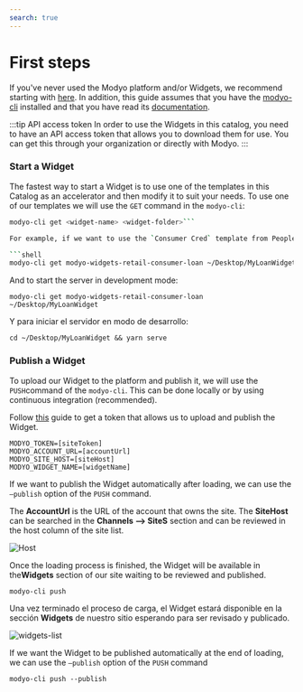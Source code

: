 ```yaml
---
search: true
---
```


# First steps

 If you've never used the Modyo platform and/or Widgets, we recommend starting with [here](/platform/). In addition, this guide assumes that you have the [modyo-cli](/platform/channels/widgets.md#modyo-cli) installed and that you have read its [documentation](/platform/channels/widgets.md#modyo-cli).

:::tip API
access token In order to use the Widgets in this catalog, you need to have an API access token that allows you to download them for use. You can get this through your organization or directly with Modyo.
:::

### Start a Widget

The fastest way to start a Widget is to use one of the templates in this Catalog as an accelerator and then modify it to suit your needs. To use one of our templates we will use the `GET` command in the `modyo-cli`:

```bash
modyo-cli get <widget-name> <widget-folder>```

For example, if we want to use the `Consumer Cred` template from People Banking, the command is as follows:

```shell
modyo-cli get modyo-widgets-retail-consumer-loan ~/Desktop/MyLoanWidget
```

And to start the server in development mode:

```shell
modyo-cli get modyo-widgets-retail-consumer-loan ~/Desktop/MyLoanWidget
```

Y para iniciar el servidor en modo de desarrollo:

```shell
cd ~/Desktop/MyLoanWidget && yarn serve
```

### Publish a Widget

To upload our Widget to the platform and publish it, we will use the `PUSH`command of the `modyo-cli`. This can be done locally or by using continuous integration (recommended).

Follow [this](/es/widgets/guides/ci-cd.html) guide to get a token that allows us to upload and publish the Widget.

```shell
MODYO_TOKEN=[siteToken]
MODYO_ACCOUNT_URL=[accountUrl]
MODYO_SITE_HOST=[siteHost]
MODYO_WIDGET_NAME=[widgetName]
```

If we want to publish the Widget automatically after loading, we can use the `—publish` option of the `PUSH` command.

The **AccountUrl** is the URL of the account that owns the site. The **SiteHost** can be searched in the **Channels —> SiteS** section and can be reviewed in the host column of the site list.

![Host](/assets/img/widgets/host.png)

Once the loading process is finished, the Widget will be available in the**Widgets** section of our site waiting to be reviewed and published.

```shell
modyo-cli push
```

Una vez terminado el proceso de carga, el Widget estará disponible en la sección **Widgets** de nuestro sitio esperando para ser revisado y publicado.

![widgets-list](/assets/img/widgets/widgets_list.png)

If we want the Widget to be published automatically at the end of loading, we can use the `—publish` option of the `PUSH` command

```shell
modyo-cli push --publish
```

